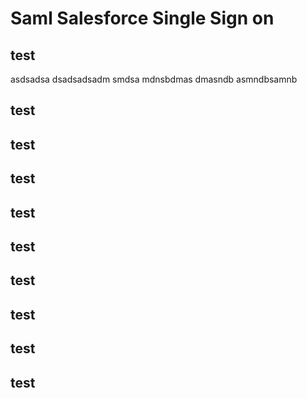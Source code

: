 # Saml Salesforce Single Sign on

## test
asdsadsa dsadsadsadm smdsa mdnsbdmas dmasndb asmndbsamnb


## test
## test
## test
## test
## test
## test
## test
## test
## test